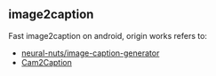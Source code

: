 ## image2caption

Fast image2caption on android, origin works refers to:

* [neural-nuts/image-caption-generator](https://github.com/neural-nuts/image-caption-generator)
* [Cam2Caption](https://github.com/neural-nuts/Cam2Caption)

